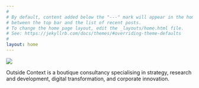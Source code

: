 ```yaml
---
#
# By default, content added below the "---" mark will appear in the home page
# between the top bar and the list of recent posts.
# To change the home page layout, edit the _layouts/home.html file.
# See: https://jekyllrb.com/docs/themes/#overriding-theme-defaults
#
layout: home
---
```

<img src="https://www.outsidecontext.co.uk/wave.jpeg" />

Outside Context is a boutique consultancy specialising in strategy, research and development, digital transformation, and corporate innovation.

